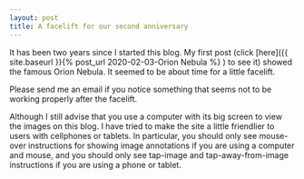 ```yaml
---
layout: post
title: A facelift for our second anniversary
---
```


It has been two years since I started this blog. 
My first post (click [here]({{ site.baseurl }}{% post_url 2020-02-03-Orion Nebula %} ) to see it) 
showed the famous Orion Nebula.
It seemed to be about time for a little facelift.

Please send me an email if you notice something that seems not to be working properly after the facelift.

Although I still advise that you use a computer with its big screen to view the images on this blog. I have tried to make the site a little friendlier to users with cellphones or tablets.  In particular, you should only see mouse-over instructions for showing image annotations if you are using a computer and mouse, and you should only see tap-image and tap-away-from-image instructions if you are using a phone or tablet.